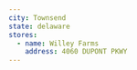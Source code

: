 ```yaml
---
city: Townsend
state: delaware
stores:
  - name: Willey Farms
    address: 4060 DUPONT PKWY
---
```

